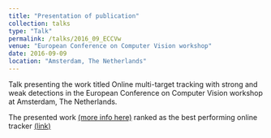 ```yaml
---
title: "Presentation of publication"
collection: talks
type: "Talk"
permalink: /talks/2016_09_ECCVw
venue: "European Conference on Computer Vision workshop"
date: 2016-09-09
location: "Amsterdam, The Netherlands"
---
```


Talk presenting the work titled Online multi-target tracking with strong and weak detections in the European Conference on Computer Vision workshop at Amsterdam, The Netherlands.

The presented work [(more info here)](https://risama.github.io/publication/2016_ECCVw) ranked as the best performing online tracker [(link)](https://motchallenge.net/workshops/bmtt2016/eccvchallenge.html)



